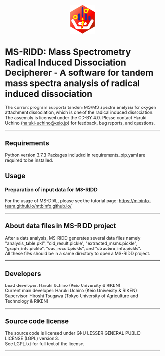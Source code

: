 <div align="center">
<img src="/image/MSRIDD_ICON.png" width="80px">
</div>

# MS-RIDD: Mass Spectrometry Radical Induced Dissociation Decipherer - A software for tandem mass spectra analysis of radical induced dissociation
The current program supports tandem MS/MS spectra analysis for oxygen attachment dissociation, which is one of the radical induced dissociation. The assembly is licensed under the CC-BY 4.0. Please contact Haruki Uchino (haruki-uchino@keio.jp) for feedback, bug reports, and questions.
***

## Requirements
Python version 3.7.3 
Packages included in requirements_pip.yaml are required to be installed.

## Usage
### Preparation of input data for MS-RIDD



For the usage of MS-DIAL, please see the tutorial page: https://mtbinfo-team.github.io/mtbinfo.github.io/
***

## About data files in MS-RIDD project
After a data analysis, MS-RIDD generates several data files 
namely "analysis_table.pkl", "cid_result.pickle", "extracted_msms.pickle", "graph_info.pickle", "oad_result.pickle", and "structure_info.pickle".  
All these files should be in a same directory to open a MS-RIDD project.

***

## Developers
Lead developer: Haruki Uchino (Keio University & RIKEN)  
Current main developer: Haruki Uchino (Keio University & RIKEN)  
Supervisor: Hiroshi Tsugawa (Tokyo University of Agriculture and Technology & RIKEN)
***

## Source code license
The source code is licensed under GNU LESSER GENERAL PUBLIC LICENSE (LGPL) version 3.  
See LGPL.txt for full text of the license.
***
